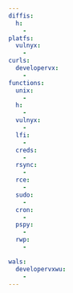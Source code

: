 ```yaml
---
diffis:
  h:
    -
platfs:
  vulnyx:
    -
curls:
  developervx:
    -
functions:
  unix:
    -
  h:
    -
  vulnyx:
    -
  lfi:
    -
  creds:
    -
  rsync:
    -
  rce:
    -
  sudo:
    -
  cron:
    -
  pspy:
    -
  rwp:
    -

wals:
  developervxwu:
    -
---
```

